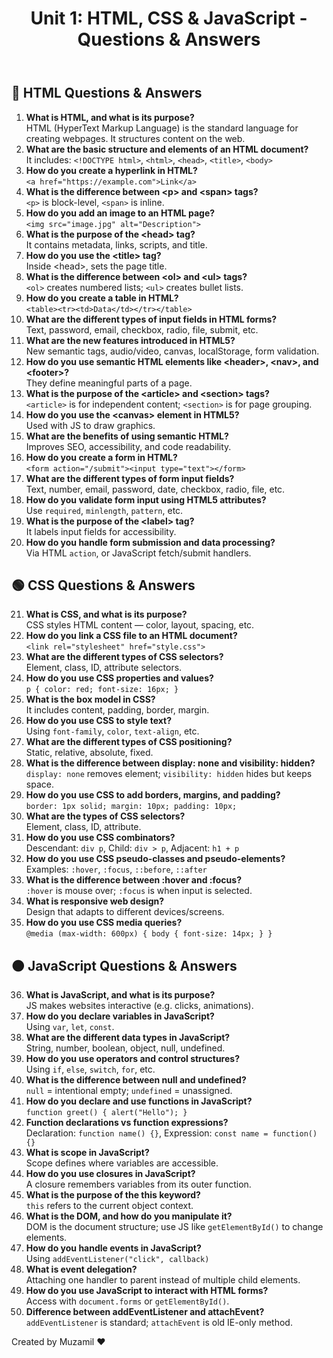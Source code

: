 <!DOCTYPE html><html lang="en">
<head>
  <meta charset="UTF-8">
  <meta name="viewport" content="width=device-width, initial-scale=1.0">
  <title>Web Dev Unit 1: Q&A</title>
  <link rel="stylesheet" href="style.css">
</head>
<body>
  <header>
    <h1>Unit 1: HTML, CSS & JavaScript - Questions & Answers</h1>
  </header>
  <main>
    <section>
      <h2>🔵 HTML Questions & Answers</h2>
      <ol>
        <li><strong>What is HTML, and what is its purpose?</strong><br>HTML (HyperText Markup Language) is the standard language for creating webpages. It structures content on the web.</li>
        <li><strong>What are the basic structure and elements of an HTML document?</strong><br>It includes: <code>&lt;!DOCTYPE html&gt;</code>, <code>&lt;html&gt;</code>, <code>&lt;head&gt;</code>, <code>&lt;title&gt;</code>, <code>&lt;body&gt;</code></li>
        <li><strong>How do you create a hyperlink in HTML?</strong><br><code>&lt;a href="https://example.com"&gt;Link&lt;/a&gt;</code></li>
        <li><strong>What is the difference between &lt;p&gt; and &lt;span&gt; tags?</strong><br><code>&lt;p&gt;</code> is block-level, <code>&lt;span&gt;</code> is inline.</li>
        <li><strong>How do you add an image to an HTML page?</strong><br><code>&lt;img src="image.jpg" alt="Description"&gt;</code></li>
        <li><strong>What is the purpose of the &lt;head&gt; tag?</strong><br>It contains metadata, links, scripts, and title.</li>
        <li><strong>How do you use the &lt;title&gt; tag?</strong><br>Inside &lt;head&gt;, sets the page title.</li>
        <li><strong>What is the difference between &lt;ol&gt; and &lt;ul&gt; tags?</strong><br><code>&lt;ol&gt;</code> creates numbered lists; <code>&lt;ul&gt;</code> creates bullet lists.</li>
        <li><strong>How do you create a table in HTML?</strong><br><code>&lt;table&gt;&lt;tr&gt;&lt;td&gt;Data&lt;/td&gt;&lt;/tr&gt;&lt;/table&gt;</code></li>
        <li><strong>What are the different types of input fields in HTML forms?</strong><br>Text, password, email, checkbox, radio, file, submit, etc.</li>
        <li><strong>What are the new features introduced in HTML5?</strong><br>New semantic tags, audio/video, canvas, localStorage, form validation.</li>
        <li><strong>How do you use semantic HTML elements like &lt;header&gt;, &lt;nav&gt;, and &lt;footer&gt;?</strong><br>They define meaningful parts of a page.</li>
        <li><strong>What is the purpose of the &lt;article&gt; and &lt;section&gt; tags?</strong><br><code>&lt;article&gt;</code> is for independent content; <code>&lt;section&gt;</code> is for page grouping.</li>
        <li><strong>How do you use the &lt;canvas&gt; element in HTML5?</strong><br>Used with JS to draw graphics.</li>
        <li><strong>What are the benefits of using semantic HTML?</strong><br>Improves SEO, accessibility, and code readability.</li>
        <li><strong>How do you create a form in HTML?</strong><br><code>&lt;form action="/submit"&gt;&lt;input type="text"&gt;&lt;/form&gt;</code></li>
        <li><strong>What are the different types of form input fields?</strong><br>Text, number, email, password, date, checkbox, radio, file, etc.</li>
        <li><strong>How do you validate form input using HTML5 attributes?</strong><br>Use <code>required</code>, <code>minlength</code>, <code>pattern</code>, etc.</li>
        <li><strong>What is the purpose of the &lt;label&gt; tag?</strong><br>It labels input fields for accessibility.</li>
        <li><strong>How do you handle form submission and data processing?</strong><br>Via HTML <code>action</code>, or JavaScript fetch/submit handlers.</li>
      </ol>
    </section><section>
  <h2>🟢 CSS Questions & Answers</h2>
  <ol start="21">
    <li><strong>What is CSS, and what is its purpose?</strong><br>CSS styles HTML content — color, layout, spacing, etc.</li>
    <li><strong>How do you link a CSS file to an HTML document?</strong><br><code>&lt;link rel="stylesheet" href="style.css"&gt;</code></li>
    <li><strong>What are the different types of CSS selectors?</strong><br>Element, class, ID, attribute selectors.</li>
    <li><strong>How do you use CSS properties and values?</strong><br><code>p { color: red; font-size: 16px; }</code></li>
    <li><strong>What is the box model in CSS?</strong><br>It includes content, padding, border, margin.</li>
    <li><strong>How do you use CSS to style text?</strong><br>Using <code>font-family</code>, <code>color</code>, <code>text-align</code>, etc.</li>
    <li><strong>What are the different types of CSS positioning?</strong><br>Static, relative, absolute, fixed.</li>
    <li><strong>What is the difference between display: none and visibility: hidden?</strong><br><code>display: none</code> removes element; <code>visibility: hidden</code> hides but keeps space.</li>
    <li><strong>How do you use CSS to add borders, margins, and padding?</strong><br><code>border: 1px solid; margin: 10px; padding: 10px;</code></li>
    <li><strong>What are the types of CSS selectors?</strong><br>Element, class, ID, attribute.</li>
    <li><strong>How do you use CSS combinators?</strong><br>Descendant: <code>div p</code>, Child: <code>div > p</code>, Adjacent: <code>h1 + p</code></li>
    <li><strong>How do you use CSS pseudo-classes and pseudo-elements?</strong><br>Examples: <code>:hover</code>, <code>:focus</code>, <code>::before</code>, <code>::after</code></li>
    <li><strong>What is the difference between :hover and :focus?</strong><br><code>:hover</code> is mouse over; <code>:focus</code> is when input is selected.</li>
    <li><strong>What is responsive web design?</strong><br>Design that adapts to different devices/screens.</li>
    <li><strong>How do you use CSS media queries?</strong><br><code>@media (max-width: 600px) { body { font-size: 14px; } }</code></li>
  </ol>
</section>

<section>
  <h2>🟠 JavaScript Questions & Answers</h2>
  <ol start="36">
    <li><strong>What is JavaScript, and what is its purpose?</strong><br>JS makes websites interactive (e.g. clicks, animations).</li>
    <li><strong>How do you declare variables in JavaScript?</strong><br>Using <code>var</code>, <code>let</code>, <code>const</code>.</li>
    <li><strong>What are the different data types in JavaScript?</strong><br>String, number, boolean, object, null, undefined.</li>
    <li><strong>How do you use operators and control structures?</strong><br>Using <code>if</code>, <code>else</code>, <code>switch</code>, <code>for</code>, etc.</li>
    <li><strong>What is the difference between null and undefined?</strong><br><code>null</code> = intentional empty; <code>undefined</code> = unassigned.</li>
    <li><strong>How do you declare and use functions in JavaScript?</strong><br><code>function greet() { alert("Hello"); }</code></li>
    <li><strong>Function declarations vs function expressions?</strong><br>Declaration: <code>function name() {}</code>, Expression: <code>const name = function() {}</code></li>
    <li><strong>What is scope in JavaScript?</strong><br>Scope defines where variables are accessible.</li>
    <li><strong>How do you use closures in JavaScript?</strong><br>A closure remembers variables from its outer function.</li>
    <li><strong>What is the purpose of the this keyword?</strong><br><code>this</code> refers to the current object context.</li>
    <li><strong>What is the DOM, and how do you manipulate it?</strong><br>DOM is the document structure; use JS like <code>getElementById()</code> to change elements.</li>
    <li><strong>How do you handle events in JavaScript?</strong><br>Using <code>addEventListener("click", callback)</code></li>
    <li><strong>What is event delegation?</strong><br>Attaching one handler to parent instead of multiple child elements.</li>
    <li><strong>How do you use JavaScript to interact with HTML forms?</strong><br>Access with <code>document.forms</code> or <code>getElementById()</code>.</li>
    <li><strong>Difference between addEventListener and attachEvent?</strong><br><code>addEventListener</code> is standard; <code>attachEvent</code> is old IE-only method.</li>
  </ol>
</section>

  </main>
  <footer>
    <p>Created by Muzamil ❤️</p>
  </footer>
</body>
</html>

